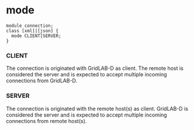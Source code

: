 # mode


    module connection;
    class [xml]|[json] {
      mode CLIENT|SERVER;
    }
    

### CLIENT

The connection is originated with GridLAB-D as client. The remote host is considered the server and is expected to accept multiple incoming connections from GridLAB-D.

### SERVER

The connection is originated with the remote host(s) as client. GridLAB-D is considered the server and is expected to accept multiple incoming connections from remote host(s).
